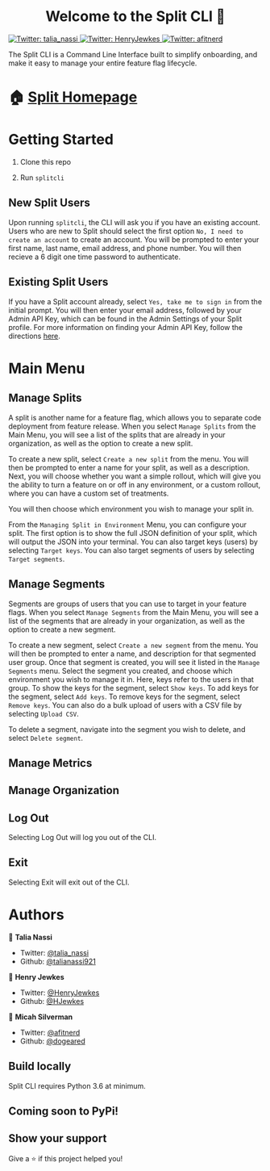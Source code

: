 <h1 align="center">Welcome to the Split CLI 👋</h1>
<p>
  <a href="https://twitter.com/talia_nassi" target="_blank">
    <img alt="Twitter: talia_nassi" src="https://img.shields.io/twitter/follow/talia_nassi.svg?style=social" />
  </a>
  <a href="https://twitter.com/HenryJewkes" target="_blank">
    <img alt="Twitter: HenryJewkes" src="https://img.shields.io/twitter/follow/HenryJewkes.svg?style=social" />
  </a>
  <a href="https://twitter.com/afitnerd" target="_blank">
    <img alt="Twitter: afitnerd" src="https://img.shields.io/twitter/follow/afitnerd.svg?style=social" />
  </a>
</p>

The Split CLI is a Command Line Interface built to simplify onboarding, and make it easy to manage your entire feature flag lifecycle. 

# 🏠 [Split Homepage](www.split.io)

# Getting Started

1. Clone this repo

2. Run `splitcli`

## New Split Users

Upon running `splitcli`, the CLI will ask you if you have an existing account. Users who are new to Split should select the first option `No, I need to create an account` to create an account. You will be prompted to enter your first name, last name, email address, and phone number. You will then recieve a 6 digit one time password to authenticate. 

## Existing Split Users

If you have a Split account already, select `Yes, take me to sign in` from the initial prompt. You will then enter your email address, followed by your Admin API Key, which can be found in the Admin Settings of your Split profile. For more information on finding your Admin API Key, follow the directions [here](https://www.youtube.com/watch?v=80Bz2ZcZUrs).

# Main Menu

## Manage Splits

A split is another name for a feature flag, which allows you to separate code deployment from feature release. When you select `Manage Splits` from the Main Menu, you will see a list of the splits that are already in your organization, as well as the option to create a new split. 

To create a new split, select `Create a new split` from the menu. You will then be prompted to enter a name for your split, as well as a description. Next, you will choose whether you want a simple rollout, which will give you the ability to turn a feature on or off in any environment, or a custom rollout, where you can have a custom set of treatments.

You will then choose which environment you wish to manage your split in. 

From the `Managing Split in Environment` Menu, you can configure your split. The first option is to show the full JSON definition of your split, which will output the JSON into your terminal. You can also target keys (users) by selecting `Target keys`. You can also target segments of users by selecting `Target segments`.

## Manage Segments

Segments are groups of users that you can use to target in your feature flags. When you select `Manage Segments` from the Main Menu, you will see a list of the segments that are already in your organization, as well as the option to create a new segment.

To create a new segment, select `Create a new segment` from the menu. You will then be prompted to enter a name, and description for that segmented user group. Once that segment is created, you will see it listed in the `Manage Segments` menu. Select the segment you created, and choose which environment you wish to manage it in. Here, keys refer to the users in that group. To show the keys for the segment, select `Show keys`. To add keys for the segment, select `Add keys`. To remove keys for the segment, select `Remove keys`. You can also do a bulk upload of users with a CSV file by selecting `Upload CSV`.

To delete a segment, navigate into the segment you wish to delete, and select `Delete segment`.

## Manage Metrics

## Manage Organization

## Log Out

Selecting Log Out will log you out of the CLI.

## Exit

Selecting Exit will exit out of the CLI.


# Authors

👤 **Talia Nassi**

* Twitter: [@talia_nassi](https://twitter.com/talia_nassi)
* Github: [@talianassi921](https://github.com/talianassi921)

👤 **Henry Jewkes**

* Twitter: [@HenryJewkes](https://twitter.com/HenryJewkes)
* Github: [@HJewkes](https://github.com/HJewkes)

👤 **Micah Silverman**

* Twitter: [@afitnerd](https://twitter.com/afitnerd)
* Github: [@dogeared](https://github.com/dogeared)

## Build locally

Split CLI requires Python 3.6 at minimum.

## Coming soon to PyPi!

## Show your support

Give a ⭐️ if this project helped you!
